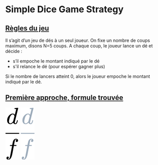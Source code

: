 # Simple Dice Game Strategy
## <u>Règles du jeu</u>
Il s’agit d’un jeu de dés à un seul joueur. On fixe un nombre de coups maximum, disons N=5 coups.
A chaque coup, le joueur lance un dé et décide :
<ul>
    <li>s’il empoche le montant indiqué par le dé</li>
    <li>s'il relance le dé (pour espérer gagner plus)</li>
</ul>

Si le nombre de lancers atteint 0, alors le joueur empoche le montant indiqué par le dé.

## <u>Première approche, formule trouvée</u> 
![equation_light](readme_data/images/frac_d_f.png#gh-light-mode-only)
![equation_dark](readme_data/images/frac_d_f_darkmode.png#gh-dark-mode-only)
